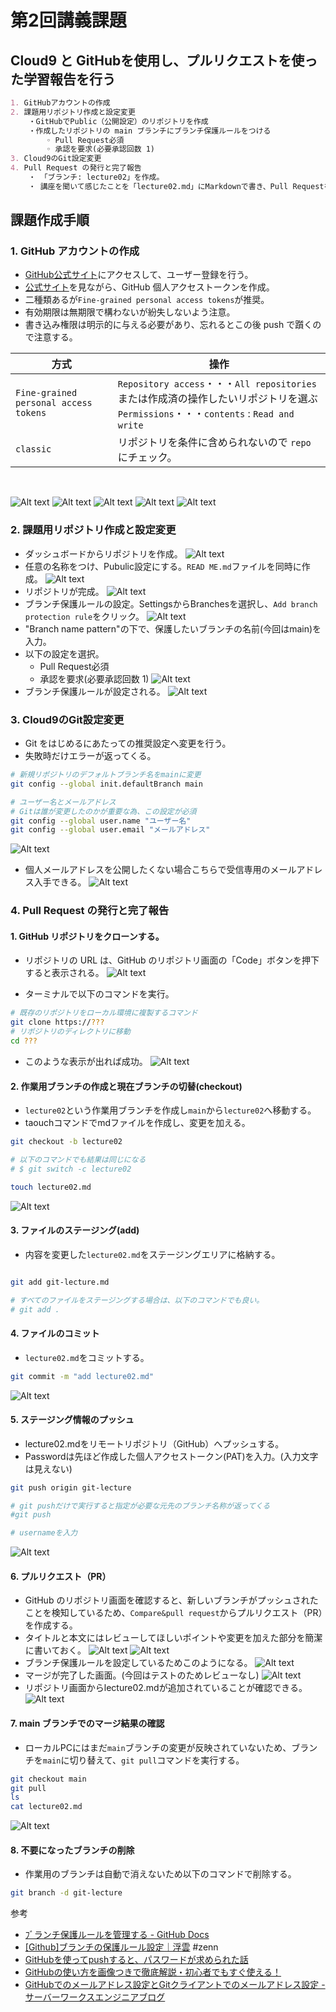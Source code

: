 # 第2回講義課題  

## Cloud9 と GitHubを使用し、プルリクエストを使った学習報告を行う

```Markdown
1. GitHubアカウントの作成
2. 課題用リポジトリ作成と設定変更
    ・GitHubでPublic（公開設定）のリポジトリを作成
    ・作成したリポジトリの main ブランチにブランチ保護ルールをつける
        ◦ Pull Request必須
        ◦ 承認を要求(必要承認回数 1)
3. Cloud9のGit設定変更
4. Pull Request の発行と完了報告
    ・ 「ブランチ: lecture02」を作成。
    ・ 講座を聞いて感じたことを「lecture02.md」にMarkdownで書き、Pull Requestを発行。
```

## 課題作成手順

### 1. GitHub アカウントの作成

- [GitHub公式サイト](https://github.co.jp/)にアクセスして、ユーザー登録を行う。
- [公式サイト](https://docs.github.com/ja/github/authenticating-to-github/keeping-your-account-and-data-secure/creating-a-personal-access-token)を見ながら、GitHub 個人アクセストークンを作成。
- 二種類あるが`Fine-grained personal access tokens`が推奨。
- 有効期限は無期限で構わないが紛失しないよう注意。
- 書き込み権限は明示的に与える必要があり、忘れるとこの後 push で躓くので注意する。

| 方式                                  | 操作                                                                                                                                    |
| ------------------------------------- | --------------------------------------------------------------------------------------------------------------------------------------- |
| `Fine-grained personal access tokens` | `Repository access`・・・`All repositories`または作成済の操作したいリポジトリを選ぶ<br>`Permissions`・・・`contents` : `Read and write` |
| `classic`                             | リポジトリを条件に含められないので `repo`にチェック。                                                                                   |

<br>

![Alt text](images02/0221.png)
![Alt text](images02/2022.png)
![Alt text](images02/2023.png)
![Alt text](images02/2024.png)
![Alt text](images02/2025.png)

### 2. 課題用リポジトリ作成と設定変更

- ダッシュボードからリポジトリを作成。
![Alt text](images02/0201.png)
- 任意の名称をつけ、Pubulic設定にする。`READ ME.md`ファイルを同時に作成。
![Alt text](images02/0202.png)
- リポジトリが完成。
![Alt text](images02/0208.png)
- ブランチ保護ルールの設定。SettingsからBranchesを選択し、`Add branch protection rule`をクリック。
![Alt text](images02/0203.png)
- "Branch name pattern"の下で、保護したいブランチの名前(今回はmain)を入力。
- 以下の設定を選択。
  - Pull Request必須
  - 承認を要求(必要承認回数 1)
![Alt text](images02/0204.png)
- ブランチ保護ルールが設定される。
![Alt text](images02/0205.png)

### 3. Cloud9のGit設定変更

- Git をはじめるにあたっての推奨設定へ変更を行う。
- 失敗時だけエラーが返ってくる。
  
```sh
# 新規リポジトリのデフォルトブランチ名をmainに変更
git config --global init.defaultBranch main

# ユーザー名とメールアドレス
# Gitは誰が変更したのかが重要な為、この設定が必須
git config --global user.name "ユーザー名"
git config --global user.email "メールアドレス"
```

![Alt text](images02/0207.png)
- 個人メールアドレスを公開したくない場合こちらで受信専用のメールアドレス入手できる。
![Alt text](images02/0206.png)

### 4. Pull Request の発行と完了報告

#### 1. GitHub リポジトリをクローンする。
- リポジトリの URL は、GitHub のリポジトリ画面の「Code」ボタンを押下すると表示される。
![Alt text](images02/0209.png)

- ターミナルで以下のコマンドを実行。
  
```sh
# 既存のリポジトリをローカル環境に複製するコマンド
git clone https://???
# リポジトリのディレクトリに移動
cd ???
```

- このような表示が出れば成功。
![Alt text](images02/0211.png)

#### 2. 作業用ブランチの作成と現在ブランチの切替(checkout)
- `lecture02`という作業用ブランチを作成し`main`から`lecture02`へ移動する。
- taouchコマンドでmdファイルを作成し、変更を加える。

```sh
git checkout -b lecture02

# 以下のコマンドでも結果は同じになる
# $ git switch -c lecture02

touch lecture02.md
```

![Alt text](images02/0212.png)

#### 3. ファイルのステージング(add)
- 内容を変更した`lecture02.md`をステージングエリアに格納する。

```sh

git add git-lecture.md

# すべてのファイルをステージングする場合は、以下のコマンドでも良い。
# git add .
```

#### 4. ファイルのコミット

- `lecture02.md`をコミットする。


```sh
git commit -m "add lecture02.md"
```

![Alt text](images02/0213.png)

#### 5. ステージング情報のプッシュ

- lecture02.mdをリモートリポジトリ（GitHub）へプッシュする。
- Passwordは先ほど作成した個人アクセストークン(PAT)を入力。(入力文字は見えない)

```sh
git push origin git-lecture

# git pushだけで実行すると指定が必要な元先のブランチ名称が返ってくる
#git push

# usernameを入力
```

![Alt text](images02/0214.png)

#### 6. プルリクエスト（PR）

- GitHub のリポジトリ画面を確認すると、新しいブランチがプッシュされたことを検知しているため、`Compare&pull request`からプルリクエスト（PR）を作成する。
- タイトルと本文にはレビューしてほしいポイントや変更を加えた部分を簡潔に書いておく。
![Alt text](images02/0215.png)
![Alt text](images02/0216.png)
- ブランチ保護ルールを設定しているためこのようになる。
![Alt text](images02/0217.png)
- マージが完了した画面。(今回はテストのためレビューなし)
![Alt text](images02/0218.png)
- リポジトリ画面からlecture02.mdが追加されていることが確認できる。
![Alt text](images02/0219.png)

#### 7. main ブランチでのマージ結果の確認

- ローカルPCにはまだ`main`ブランチの変更が反映されていないため、ブランチを`main`に切り替えて、`git pull`コマンドを実行する。

```sh
git checkout main
git pull
ls
cat lecture02.md
```

![Alt text](images02/0220.png)

#### 8. 不要になったブランチの削除

- 作業用のブランチは自動で消えないため以下のコマンドで削除する。

```sh
git branch -d git-lecture
```

参考

- [ﾌﾞランチ保護ルールを管理する - GitHub Docs](https://docs.github.com/ja/repositories/configuring-branches-and-merges-in-your-repository/managing-protected-branches/managing-a-branch-protection-rule)
- [[Github]ブランチの保護ルール設定｜浮雲](https://zenn.dev/ukigumo_shiina3/articles/a862dc23b36cf0) #zenn 
- [GitHubを使ってpushすると、パスワードが求められた話](https://satoimo.blog/?p=1162)
- [GitHubの使い方を画像つきで徹底解説・初心者でもすぐ使える！](https://www.sejuku.net/blog/73468)
- [GitHubでのメールアドレス設定とGitクライアントでのメールアドレス設定 - サーバーワークスエンジニアブログ](https://blog.serverworks.co.jp/git-mail)